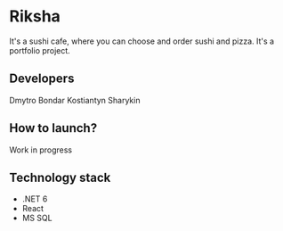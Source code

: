 # Riksha

It's a sushi cafe, where you can choose and order sushi and pizza. It's a portfolio project.

## Developers

Dmytro Bondar
Kostiantyn Sharykin

## How to launch?

Work in progress

## Technology stack

- .NET 6
- React
- MS SQL